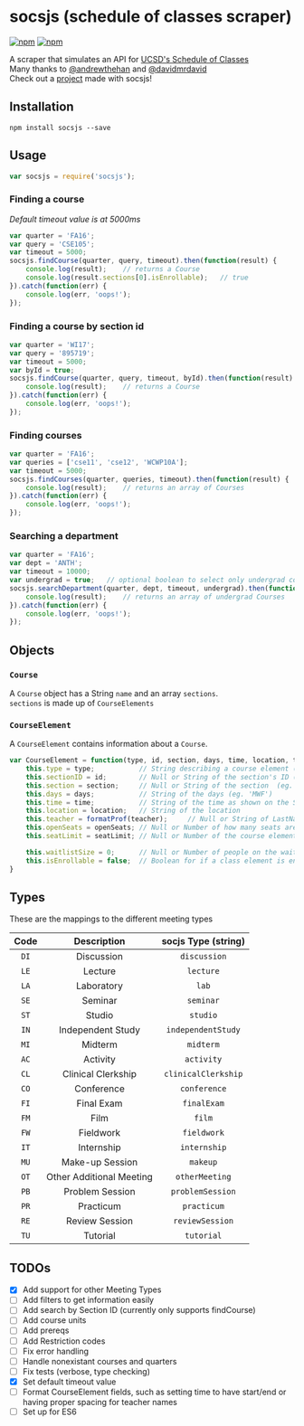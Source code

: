 # socsjs (schedule of classes scraper)
[![npm](https://img.shields.io/npm/v/socsjs.svg?style=flat-square)](https://www.npmjs.com/package/socsjs)
[![npm](https://img.shields.io/npm/l/socsjs.svg?style=flat-square)](https://www.npmjs.com/package/socsjs)

A scraper that simulates an API for [UCSD's Schedule of Classes](https://act.ucsd.edu/scheduleOfClasses/scheduleOfClassesStudent.htm)  
Many thanks to [@andrewthehan](https://github.com/andrewthehan) and [@davidmrdavid](https://github.com/davidmrdavid)  
Check out a [project](https://github.com/papernotes/trendy-socs) made with socsjs!

## Installation
```
npm install socsjs --save
```

## Usage
```javascript
var socsjs = require('socsjs');
```
### Finding a course
*Default timeout value is at 5000ms*
```javascript
var quarter = 'FA16';
var query = 'CSE105';
var timeout = 5000;
socsjs.findCourse(quarter, query, timeout).then(function(result) {
    console.log(result);    // returns a Course
    console.log(result.sections[0].isEnrollable);   // true
}).catch(function(err) {
    console.log(err, 'oops!');
});
```
### Finding a course by section id
```javascript
var quarter = 'WI17';
var query = '895719';
var timeout = 5000;
var byId = true;
socsjs.findCourse(quarter, query, timeout, byId).then(function(result) {
    console.log(result);    // returns a Course
}).catch(function(err) {
    console.log(err, 'oops!');
});
```
### Finding courses
```javascript
var quarter = 'FA16';
var queries = ['cse11', 'cse12', 'WCWP10A'];
var timeout = 5000;
socsjs.findCourses(quarter, queries, timeout).then(function(result) {
    console.log(result);    // returns an array of Courses
}).catch(function(err) {
    console.log(err, 'oops!');
});
```
### Searching a department
```javascript
var quarter = 'FA16';
var dept = 'ANTH';
var timeout = 10000;
var undergrad = true;   // optional boolean to select only undergrad courses (< 200)
socsjs.searchDepartment(quarter, dept, timeout, undergrad).then(function(result) {
    console.log(result);    // returns an array of undergrad Courses
}).catch(function(err) {
    console.log(err, 'oops!');
});
```
## Objects
### `Course`
A `Course` object has a String `name` and an array `sections`.  
`sections` is made up of `CourseElements`
### `CourseElement`
A `CourseElement` contains information about a `Course`.
```javascript
var CourseElement = function(type, id, section, days, time, location, teacher, openSeats, seatLimit) {
    this.type = type;           // String describing a course element (eg. 'final', 'discussion')
    this.sectionID = id;        // Null or String of the section's ID (eg. '123456')
    this.section = section;     // Null or String of the section  (eg. 'A01')
    this.days = days;           // String of the days (eg. 'MWF')
    this.time = time;           // String of the time as shown on the Schedule of Classes site
    this.location = location;   // String of the location
    this.teacher = formatProf(teacher);     // Null or String of LastName, FirstName of teacher
    this.openSeats = openSeats; // Null or Number of how many seats are available
    this.seatLimit = seatLimit; // Null or Number of the course element's class limit

    this.waitlistSize = 0;      // Null or Number of people on the waitlist
    this.isEnrollable = false;  // Boolean for if a class element is enrollable
}
```
## Types
These are the mappings to the different meeting types  

| Code  | Description | socjs Type (string) |
|:----------:|:-------------:|:--------:|
|```DI```|Discussion|```discussion```|
|```LE```|Lecture|```lecture```|
|```LA```|Laboratory|```lab```|
|```SE```|Seminar|```seminar```|
|```ST```|Studio|```studio```|
|```IN```|Independent Study|```independentStudy```|
|```MI```|Midterm|```midterm```|
|```AC```|Activity|```activity```|
|```CL```|Clinical Clerkship|```clinicalClerkship```|
|```CO```|Conference|```conference```|
|```FI```|Final Exam|```finalExam```|
|```FM```|Film|```film```|
|```FW```|Fieldwork|```fieldwork```|
|```IT```|Internship|```internship```|
|```MU```|Make-up Session|```makeup```|
|```OT```|Other Additional Meeting|```otherMeeting```|
|```PB```|Problem Session|```problemSession```|
|```PR```|Practicum|```practicum```|
|```RE```|Review Session|```reviewSession```|
|```TU```|Tutorial|```tutorial```|


## TODOs
- [x] Add support for other Meeting Types
- [ ] Add filters to get information easily
- [ ] Add search by Section ID (currently only supports findCourse)
- [ ] Add course units
- [ ] Add prereqs
- [ ] Add Restriction codes
- [ ] Fix error handling
- [ ] Handle nonexistant courses and quarters
- [ ] Fix tests (verbose, type checking)
- [x] Set default timeout value
- [ ] Format CourseElement fields, such as setting time to have start/end or having proper spacing for teacher names
- [ ] Set up for ES6
